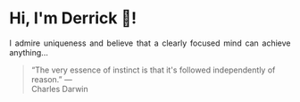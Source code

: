 # Hi, I'm Derrick 👋!
<p align="justify">I admire uniqueness and believe that a clearly focused mind can achieve anything...</p> 
<!-- #quote-start -->
<blockquote>&ldquo;The very essence of instinct is that it's followed independently of reason.&rdquo; &mdash; <footer>Charles Darwin</footer></blockquote>
<!-- #quote-end -->

